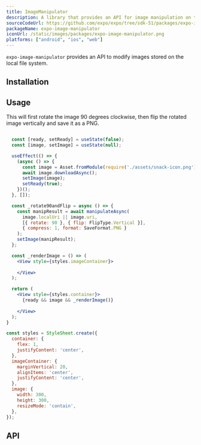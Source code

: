 ```yaml
---
title: ImageManipulator
description: A library that provides an API for image manipulation on the local file system.
sourceCodeUrl: https://github.com/expo/expo/tree/sdk-51/packages/expo-image-manipulator
packageName: expo-image-manipulator
iconUrl: /static/images/packages/expo-image-manipulator.png
platforms: ["android", "ios", "web"]
---
```


`expo-image-manipulator` provides an API to modify images stored on the local file system.

## Installation

## Usage

This will first rotate the image 90 degrees clockwise, then flip the rotated image vertically and save it as a PNG.

```jsx

  const [ready, setReady] = useState(false);
  const [image, setImage] = useState(null);

  useEffect(() => {
    (async () => {
      const image = Asset.fromModule(require('./assets/snack-icon.png'));
      await image.downloadAsync();
      setImage(image);
      setReady(true);
    })();
  }, []);

  const _rotate90andFlip = async () => {
    const manipResult = await manipulateAsync(
      image.localUri || image.uri,
      [{ rotate: 90 }, { flip: FlipType.Vertical }],
      { compress: 1, format: SaveFormat.PNG }
    );
    setImage(manipResult);
  };

  const _renderImage = () => (
    <View style={styles.imageContainer}>
      
    </View>
  );

  return (
    <View style={styles.container}>
      {ready && image && _renderImage()}
      
    </View>
  );
}

const styles = StyleSheet.create({
  container: {
    flex: 1,
    justifyContent: 'center',
  },
  imageContainer: {
    marginVertical: 20,
    alignItems: 'center',
    justifyContent: 'center',
  },
  image: {
    width: 300,
    height: 300,
    resizeMode: 'contain',
  },
});
```

## API

```js

```